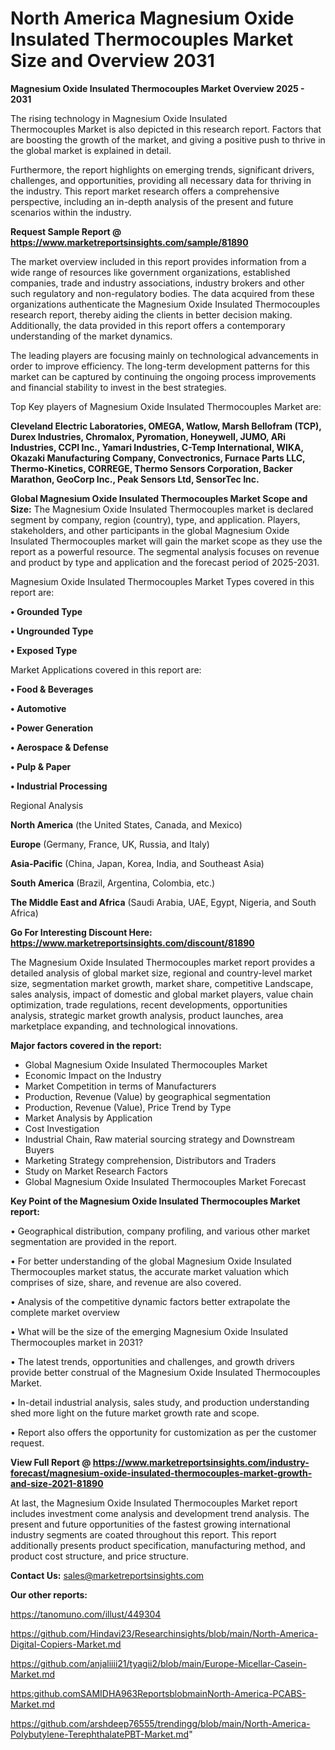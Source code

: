 # North America Magnesium Oxide Insulated Thermocouples Market Size and Overview 2031

<Strong> Magnesium Oxide Insulated Thermocouples Market Overview 2025 - 2031</strong>

The rising technology in Magnesium Oxide Insulated Thermocouples Market is also depicted in this research report. Factors that are boosting the growth of the market, and giving a positive push to thrive in the global market is explained in detail.

Furthermore, the report highlights on emerging trends, significant drivers, challenges, and opportunities, providing all necessary data for thriving in the industry. This report market research offers a comprehensive perspective, including an in-depth analysis of the present and future scenarios within the industry.

<strong>Request Sample Report @ <a href=https://www.marketreportsinsights.com/sample/81890>https://www.marketreportsinsights.com/sample/81890</a></strong>

The market overview included in this report provides information from a wide range of resources like government organizations, established companies, trade and industry associations, industry brokers and other such regulatory and non-regulatory bodies. The data acquired from these organizations authenticate the Magnesium Oxide Insulated Thermocouples research report, thereby aiding the clients in better decision making. Additionally, the data provided in this report offers a contemporary understanding of the market dynamics.

The leading players are focusing mainly on technological advancements in order to improve efficiency. The long-term development patterns for this market can be captured by continuing the ongoing process improvements and financial stability to invest in the best strategies.

Top Key players of Magnesium Oxide Insulated Thermocouples Market are:

<strong>Cleveland Electric Laboratories, OMEGA, Watlow, Marsh Bellofram (TCP), Durex Industries, Chromalox, Pyromation, Honeywell, JUMO, ARi Industries, CCPI Inc., Yamari Industries, C-Temp International, WIKA, Okazaki Manufacturing Company, Convectronics, Furnace Parts LLC, Thermo-Kinetics, CORREGE, Thermo Sensors Corporation, Backer Marathon, GeoCorp Inc., Peak Sensors Ltd, SensorTec Inc.</strong>

<strong><b>Global Magnesium Oxide Insulated Thermocouples Market Scope and Size:</b></strong>
The Magnesium Oxide Insulated Thermocouples market is declared segment by company, region (country), type, and application. Players, stakeholders, and other participants in the global Magnesium Oxide Insulated Thermocouples market will gain the market scope as they use the report as a powerful resource. The segmental analysis focuses on revenue and product by type and application and the forecast period of 2025-2031.

Magnesium Oxide Insulated Thermocouples Market Types covered in this report are:

<strong>• Grounded Type

• Ungrounded Type

• Exposed Type</strong>

Market Applications covered in this report are:

<strong>• Food & Beverages

• Automotive

• Power Generation

• Aerospace & Defense

• Pulp & Paper

• Industrial Processing</strong> 

Regional Analysis

<strong>North America</strong> (the United States, Canada, and Mexico)

<strong>Europe</strong> (Germany, France, UK, Russia, and Italy)

<strong>Asia-Pacific</strong> (China, Japan, Korea, India, and Southeast Asia)

<strong>South America</strong> (Brazil, Argentina, Colombia, etc.)

<strong>The Middle East and Africa</strong> (Saudi Arabia, UAE, Egypt, Nigeria, and South Africa)

<strong>Go For Interesting Discount Here: <a href=https://www.marketreportsinsights.com/discount/81890>https://www.marketreportsinsights.com/discount/81890</a></strong>

The Magnesium Oxide Insulated Thermocouples market report provides a detailed analysis of global market size, regional and country-level market size, segmentation market growth, market share, competitive Landscape, sales analysis, impact of domestic and global market players, value chain optimization, trade regulations, recent developments, opportunities analysis, strategic market growth analysis, product launches, area marketplace expanding, and technological innovations.

<strong><b>Major factors covered in the report:</b></strong>
<ul>
  <li>Global Magnesium Oxide Insulated Thermocouples Market </li>
  <li>Economic Impact on the Industry</li>
  <li>Market Competition in terms of Manufacturers</li>
  <li>Production, Revenue (Value) by geographical segmentation</li>
  <li>Production, Revenue (Value), Price Trend by Type</li>
  <li>Market Analysis by Application</li>
  <li>Cost Investigation</li>
  <li>Industrial Chain, Raw material sourcing strategy and Downstream Buyers</li>
  <li>Marketing Strategy comprehension, Distributors and Traders</li>
  <li>Study on Market Research Factors</li>
  <li>Global Magnesium Oxide Insulated Thermocouples Market Forecast</li>
</ul>

<strong><b>Key Point of the Magnesium Oxide Insulated Thermocouples Market report:</b></strong>

• Geographical distribution, company profiling, and various other market segmentation are provided in the report.

• For better understanding of the global Magnesium Oxide Insulated Thermocouples market status, the accurate market valuation which comprises of size, share, and revenue are also covered.

• Analysis of the competitive dynamic factors better extrapolate the complete market overview

• What will be the size of the emerging Magnesium Oxide Insulated Thermocouples market in 2031?

• The latest trends, opportunities and challenges, and growth drivers provide better construal of the Magnesium Oxide Insulated Thermocouples Market.

• In-detail industrial analysis, sales study, and production understanding shed more light on the future market growth rate and scope.

• Report also offers the opportunity for customization as per the customer request.

<strong><b>View Full Report @ <a href=https://www.marketreportsinsights.com/industry-forecast/magnesium-oxide-insulated-thermocouples-market-growth-and-size-2021-81890>https://www.marketreportsinsights.com/industry-forecast/magnesium-oxide-insulated-thermocouples-market-growth-and-size-2021-81890</a></b></strong>


At last, the Magnesium Oxide Insulated Thermocouples Market report includes investment come analysis and development trend analysis. The present and future opportunities of the fastest growing international industry segments are coated throughout this report. This report additionally presents product specification, manufacturing method, and product cost structure, and price structure.

<strong>Contact Us:</strong>
sales@marketreportsinsights.com

<strong>Our other reports:</strong>

<a href=https://tanomuno.com/illust/449304>https://tanomuno.com/illust/449304</a>

<a href=https://github.com/Hindavi23/Researchinsights/blob/main/North-America-Digital-Copiers-Market.md>https://github.com/Hindavi23/Researchinsights/blob/main/North-America-Digital-Copiers-Market.md</a>

<a href=https://github.com/anjaliiii21/tyagii2/blob/main/Europe-Micellar-Casein-Market.md>https://github.com/anjaliiii21/tyagii2/blob/main/Europe-Micellar-Casein-Market.md</a>

<a href=https:github.comSAMIDHA963ReportsblobmainNorth-America-PCABS-Market.md>https:github.comSAMIDHA963ReportsblobmainNorth-America-PCABS-Market.md</a>

<a href=https://github.com/arshdeep76555/trendingg/blob/main/North-America-Polybutylene-TerephthalatePBT-Market.md>https://github.com/arshdeep76555/trendingg/blob/main/North-America-Polybutylene-TerephthalatePBT-Market.md</a>"
